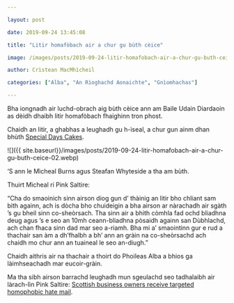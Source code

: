```yaml
---

layout: post

date: 2019-09-24 13:45:08

title: "Litir homafòbach air a chur gu bùth cèice"

image: /images/posts/2019-09-24-litir-homafobach-air-a-chur-gu-buth-ceice.webp

author: Crìstean MacMhìcheil

categories: ["Alba", "An Rìoghachd Aonaichte", "Gnìomhachas"]

---
```


Bha iongnadh air luchd-obrach aig bùth cèice ann am Baile Udain Diardaoin as dèidh dhaibh litir homafòbach fhaighinn tron phost.

Chaidh an litir, a ghabhas a leughadh gu h-ìseal, a chur gun ainm dhan bhùth [Special Days Cakes](https://specialdayscakes.com/).

![]({{ site.baseurl}}/images/posts/2019-09-24-litir-homafobach-air-a-chur-gu-buth-ceice-02.webp)

‘S ann le Mìcheal Burns agus Steafan Whyteside a tha am bùth.

Thuirt Mìcheal ri Pink Saltire:

“Cha do smaoinich sinn airson diog gun d’ thàinig an litir bho chliant sam bith againn, ach is dòcha bho chuideigin a bha airson ar nàrachadh air sgàth ’s gu bheil sinn co-sheòrsach. Tha sinn air a bhith còmhla fad ochd bliadhna deug agus ’s e seo an 10mh ceann-bliadhna pòsaidh againn san Dùbhlachd, ach chan fhaca sinn dad mar seo a-riamh. Bha mi a’ smaointinn gur e rud a thachair san àm a dh’fhalbh a bh’ ann an gràin na co-sheòrsachd ach chaidh mo chur ann an tuaineal le seo an-diugh.”

Chaidh aithris air na thachair a thoirt do Phoileas Alba a bhios ga làimhseachadh mar eucoir-gràin.

Ma tha sibh airson barrachd leughadh mun sgeulachd seo tadhalaibh air làrach-lìn Pink Saltire: [Scottish business owners receive targeted homophobic hate mail](https://pinksaltire.com/2019/09/19/scottish-business-owners-receive-targeted-homophobic-hate-mail/).
